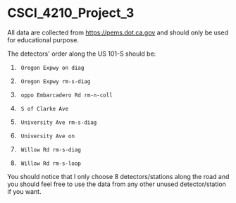 # CSCI_4210_Project_3

All data are collected from https://pems.dot.ca.gov and should only be used for educational purpose.

The detectors' order along the US 101-S should be:
1.  	Oregon Expwy on diag
2.  	Oregon Expwy rm-s-diag
3.  	oppo Embarcadero Rd rm-n-coll
4.  	S of Clarke Ave
5.  	University Ave rm-s-diag
6.  	University Ave on 
7.  	Willow Rd rm-s-diag
8.  	Willow Rd rm-s-loop

You should notice that I only choose 8 detectors/stations along the road and you should feel free to use the data from any other unused detector/station if you want.
